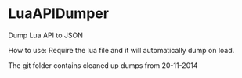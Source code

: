 LuaAPIDumper
============

Dump Lua API to JSON

How to use: Require the lua file and it will automatically dump on load.

The git folder contains cleaned up dumps from 20-11-2014
